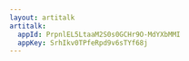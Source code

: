 ```yaml
---
layout: artitalk
artitalk: 
  appId: PrpnlEL5LtaaM2S0s0GCHr9O-MdYXbMMI
  appKey: SrhIkv0TPfeRpd9v6sTYf68j
---
```

